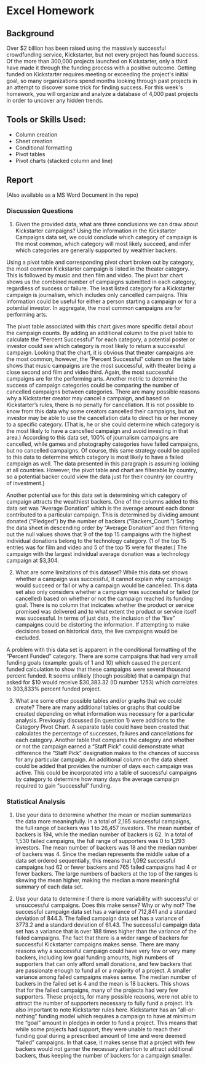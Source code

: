 # Excel Homework

## Background
Over $2 billion has been raised using the massively successful crowdfunding service, Kickstarter, but not every project has found success. Of the more than 300,000 projects launched on Kickstarter, only a third have made it through the funding process with a positive outcome.
Getting funded on Kickstarter requires meeting or exceeding the project's initial goal, so many organizations spend months looking through past projects in an attempt to discover some trick for finding success. For this week's homework, you will organize and analyze a database of 4,000 past projects in order to uncover any hidden trends.

## Tools or Skills Used:
 * Column creation
 * Sheet creation
 * Conditional formatting
 * Pivot tables
 * Pivot charts (stacked column and line)

## Report
(Also available as a MS Word Document in the repo)

### Discussion Questions

1. Given the provided data, what are three conclusions we can draw about Kickstarter campaigns?
Using the information in the Kickstarter Campaigns data set, we could conclude which category of campaign is the most common, which category will most likely succeed, and infer which categories are generally supported by wealthier backers.  

Using a pivot table and corresponding pivot chart broken out by category, the most common Kickstarter campaign is listed in the theater category.  This is followed by music and then film and video.  The pivot bar chart shows us the combined number of campaigns submitted in each category, regardless of success or failure.  The least listed category for a Kickstarter campaign is journalism, which includes only cancelled campaigns.  This information could be useful for either a person starting a campaign or for a potential investor.  In aggregate, the most common campaigns are for performing arts.

The pivot table associated with this chart gives more specific detail about the campaign counts.  By adding an additional column to the pivot table to calculate the “Percent Successful” for each category, a potential poster or investor could see which category is most likely to return a successful campaign.  Looking that the chart, it is obvious that theater campaigns are the most common, however, the “Percent Successful” column on the table shows that music campaigns are the most successful, with theater being a close second and film and video third.  Again, the most successful campaigns are for the performing arts.  Another metric to determine the success of campaign categories could be comparing the number of cancelled campaigns between categories.  There are many possible reasons why a Kickstarter creator may cancel a campaign, and based on Kickstarter’s rules, there is no penalty for cancellation.  It is not possible to know from this data why some creators cancelled their campaigns, but an investor may be able to use the cancellation data to direct his or her money to a specific category.  (That is, he or she could determine which category is the most likely to have a cancelled campaign and avoid investing in that area.)  According to this data set, 100% of journalism campaigns are cancelled, while games and photography categories have failed campaigns, but no cancelled campaigns.  Of course, this same strategy could be applied to this data to determine which category is most likely to have a failed campaign as well.  The data presented in this paragraph is assuming looking at all countries.  However, the pivot table and chart are filterable by country, so a potential backer could view the data just for their country (or country of investment.)

Another potential use for this data set is determining which category of campaign attracts the wealthiest backers.  One of the columns added to this data set was “Average Donation” which is the average amount each donor contributed to a particular campaign.  This is determined by dividing amount donated (“Pledged”) by the number of backers (“Backers_Count.”)  Sorting the data sheet in descending order by “Average Donation” and then filtering out the null values shows that 9 of the top 15 campaigns with the highest individual donations belong to the technology category.  (1 of the top 15 entries was for film and video and 5 of the top 15 were for theater.)  The campaign with the largest individual average donation was a technology campaign at $3,304.

2. What are some limitations of this dataset?
While this data set shows whether a campaign was successful, it cannot explain why campaign would succeed or fail or why a campaign would be cancelled.  This data set also only considers whether a campaign was successful or failed (or cancelled) based on whether or not the campaign reached its funding goal.  There is no column that indicates whether the product or service promised was delivered and to what extent the product or service itself was successful.  In terms of just data, the inclusion of the “live” campaigns could be distorting the information.  If attempting to make decisions based on historical data, the live campaigns would be excluded.

A problem with this data set is apparent in the conditional formatting of the “Percent Funded” category.  There are some campaigns that had very small funding goals (example: goals of 1 and 10) which caused the percent funded calculation to show that these campaigns were several thousand percent funded.  It seems unlikely (though possible) that a campaign that asked for $10 would receive $30,383.32 (ID number 1253) which correlates to 303,833% percent funded project.

3. What are some other possible tables and/or graphs that we could create?
There are many additional tables or graphs that could be created depending on what information was necessary for a particular analysis.  Previously discussed (in question 1) were additions to the Category Pivot Chart.  A separate table could have been created that calculates the percentage of successes, failures and cancellations for each category.  Another table that compares the category and whether or not the campaign earned a “Staff Pick” could demonstrate what difference the “Staff Pick” designation makes to the chances of success for any particular campaign.  An additional column on the data sheet could be added that provides the number of days each campaign was active.  This could be incorporated into a table of successful campaigns by category to determine how many days the average campaign required to gain “successful” funding.

### Statistical Analysis
1.	Use your data to determine whether the mean or median summarizes the data more meaningfully.
In a total of 2,185 successful campaigns, the full range of backers was 1 to 26,457 investors.  The mean number of backers is 194, while the median number of backers is 62.  In a total of 1,530 failed campaigns, the full range of supporters was 0 to 1,293 investors.  The mean number of backers was 18 and the median number of backers was 4.   Since the median represents the middle value of a data set ordered sequentially, this means that 1,092 successful campaigns had 62 or fewer backers and 765 failed campaigns had 4 or fewer backers.  The large numbers of backers at the top of the ranges is skewing the mean higher, making the median a more meaningful summary of each data set.

2.	Use your data to determine if there is more variability with successful or unsuccessful campaigns.  Does this make sense? Why or why not?
The successful campaign data set has a variance of 712,841 and a standard deviation of 844.3.  The failed campaign data set has a variance of 3773.2 and a standard deviation of 61.43.  The successful campaign data set has a variance that is over 188 times higher than the variance of the failed campaigns.  The fact that there is a wider range of backers for successful Kickstarter campaigns makes sense.  There are many reasons why a successful campaign could have very few or very many backers, including low goal funding amounts, high numbers of supporters that can only afford small donations, and few backers that are passionate enough to fund all or a majority of a project.  A smaller variance among failed campaigns makes sense.  The median number of backers in the failed set is 4 and the mean is 18 backers.  This shows that for the failed campaigns, many of the projects had very few supporters.  These projects, for many possible reasons, were not able to attract the number of supporters necessary to fully fund a project.  It’s also important to note Kickstarter rules here.  Kickstarter has an “all-or-nothing” funding model which requires a campaign to have at minimum the “goal” amount in pledges in order to fund a project.  This means that while some projects had support, they were unable to reach their funding goal during a prescribed amount of time and were deemed “failed” campaigns.  In that case, it makes sense that a project with few backers would not garner the necessary attention to attract additional backers, thus keeping the number of backers for a campaign smaller.
